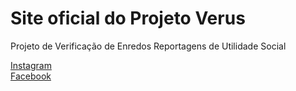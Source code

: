 # Site oficial do Projeto Verus

Projeto de Verificação de Enredos Reportagens de Utilidade Social

<a href="https://www.instagram.com/projetoverus" target="_blank">Instagram</a>
<br>
<a href="https://www.facebook.com/projetoverus1" target="_blank">Facebook</a>
